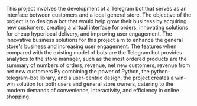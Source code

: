 This project involves the development of a Telegram bot that serves as an interface between customers and a local general store. The objective of the project is to design a bot that would help grow their business by acquiring new customers, creating a virtual interface for orders, innovating solutions for cheap hyperlocal delivery, and improving user engagement. The innovative business solutions for this project aim to enhance the general store's business and increasing user engagement. The features when compared with the existing model of bots are the Telegram bot provides analytics to the store manager, such as the most ordered products are the summary of numbers of orders, revenue, net new customers, revenue from net new customers By combining the power of Python, the python-telegram-bot library, and a user-centric design, the project creates a win-win solution for both users and general store owners, catering to the modern demands of convenience, interactivity, and efficiency in online shopping.
